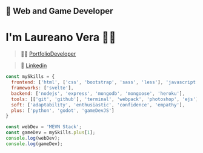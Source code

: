 ## 📘 Web and Game Developer
# I'm **Laureano Vera** 👨‍💻
> 🐱‍💻 [PortfolioDeveloper](https://portfolio-lv.netlify.app "Look my work")  

> 👔 [Linkedin](https://www.linkedin.com/inlaureano-vera-320086204/ "Project?")  

<!-- > 📷 [Instagram](https://www.instagram.com/lauri_web_/hl=es-la "Let's talk")   -->

``` javascript
const mySkills = {
  frontend: ['html', ['css', 'bootstrap', 'sass', 'less'], 'javascript'],
  frameworks: ['svelte'],
  backend: ['nodejs', 'express', 'mongodb', 'mongoose', 'heroku'],
  tools: [['git', 'github'], 'terminal', 'webpack', 'photoshop', 'ejs'],
  soft: ['adaptability', 'enthusiastic', 'confidence', 'empathy'],
  plus: ['python', 'godot', 'gameDevJS']
}

const webDev = 'MEVN Stack';
const gameDev = mySkills.plus[1];
console.log(webDev);
console.log(gameDev);
```
